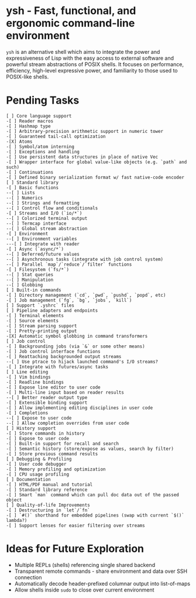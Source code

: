 # ysh - Fast, functional, and ergonomic command-line environment
`ysh` is an alternative shell which aims to integrate the power and
expressiveness of Lisp with the easy access to external software and powerful
stream abstractions of POSIX shells. It focuses on performance, efficiency,
high-level expressive power, and familiarity to those used to POSIX-like shells.

# Pending Tasks
    [ ] Core language support
    -[ ] Reader macros
    -[ ] Hashmap type
    -[ ] Arbitrary-precision arithmetic support in numeric tower
    -[ ] Guaranteed tail-call optimization
    -[X] Atoms
    -[ ] Symbol/atom interning
    -[ ] Exceptions and handling
    -[ ] Use persistent data structures in place of native Vec
    -[ ] Wrapper interface for global value-like objects (e.g. `path` and such)
    -[ ] Continuations
    -[ ] Defined binary serialization format w/ fast native-code encoder
    [ ] Standard library
    -[ ] Basic functions
    --[ ] Lists
    --[ ] Numerics
    --[ ] Strings and formatting
    --[ ] Control flow and conditionals
    -[ ] Streams and I/O (`io/*`)
    --[ ] Colorized terminal output
    --[ ] Termcap interface
    --[ ] Global stream abstraction
    -[ ] Environment
    --[ ] Environment variables
    ---[ ] Integrate with reader
    -[ ] Async (`async/*`)
    --[ ] Deferred/future values
    --[ ] Asynchronous tasks (integrate with job control system)
    --[ ] Parallel `map`/`reduce`/`filter` functions
    -[ ] Filesystem (`fs/*`)
    --[ ] Stat queries
    --[ ] Manipulation
    --[ ] Globbing
    [ ] Built-in commands
    -[ ] Directory management (`cd`, `pwd`, `pushd`, `popd`, etc)
    -[ ] Job management (`fg`, `bg`, `jobs`, `kill`)
    [ ] Support `.yshrc` files
    [ ] Pipeline adapters and endpoints
    -[ ] Terminal elements
    -[ ] Source elements
    -[ ] Stream parsing support
    -[ ] Pretty-printing output
    -[X] Automatic symbol globbing in command transformers
    [ ] Job control
    -[ ] Backgrounding jobs (via `&` or some other means)
    -[ ] Job control interface functions
    -[ ] Reattaching backgrounded output streams
    --[ ] Use ptrace to hijack launched command's I/O streams?
    -[ ] Integrate with futures/async tasks
    [ ] Line editing
    -[ ] Vim bindings
    -[ ] Readline bindings
    -[ ] Expose line editor to user code
    -[ ] Multi-line input based on reader results
    --[ ] Better reader output type
    -[ ] Extensible binding support
    -[ ] Allow implementing editing disciplines in user code
    -[ ] Completions
    --[ ] Expose to user code
    --[ ] Allow completion overrides from user code
    [ ] History support
    -[ ] Store commands in history
    -[ ] Expose to user code
    -[ ] Built-in support for recall and search
    -[ ] Semantic history (store/expose as values, search by filter)
    -[ ] Store previous command results
    [ ] Debugging & Profiling
    -[ ] User code debugger
    -[ ] Memory profiling and optimization
    -[ ] CPU usage profiling
    [ ] Documentation
    -[ ] HTML/PDF manual and tutorial
    -[ ] Standard library reference
    -[ ] Smart `man` command which can pull doc data out of the passed object
    [ ] Quality-of-life Improvements
    -[ ] Destructuring in `let`/`fn`
    -[ ] `#()` shorthand for embedded pipelines (swap with current `$()` lambda?)
    -[ ] Support lenses for easier filtering over streams

# Ideas for Future Exploration

* Multiple REPLs (shells) referencing single shared backend
* Transparent remote commands - share environment and data over SSH connection
* Automatically decode header-prefixed columnar output into list-of-maps
* Allow shells inside `sudo` to close over current environment
